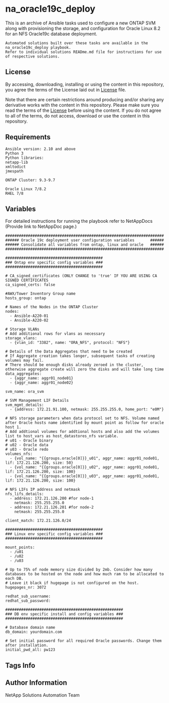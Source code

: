 na_oracle19c_deploy
=========

This is an archive of Ansible tasks used to configure a new ONTAP SVM along with provisioning the storage, and configuration for Oracle Linux 8.2 for an NFS Oracle19c database deployment.

    Automated solutions built over these tasks are available in the na_oracle19c_deploy playbook.
    Refer to individual solutions READme.md file for instructions for use of respective solutions.

License
-------

By accessing, downloading, installing or using the content in this repository, you agree the terms of the License laid out in [License](license.txt) file.

Note that there are certain restrictions around producing and/or sharing any derivative works with the content in this repository. Please make sure you read the terms of the [License](license.txt) before using the content. If you do not agree to all of the terms, do not access, download or use the content in this repository.

Requirements
------------

    Ansible version: 2.10 and above
    Python 3
    Python libraries:
    netapp-lib
    xmltodict
    jmespath

    ONTAP Cluster: 9.3-9.7

    Oracle Linux 7/8.2
    RHEL 7/8

Variables
---------

For detailed instructions for running the playbook refer to NetAppDocs (Provide link to NetAppDoc page.)

    ######################################################################
    ###### Oracle 19c deployment user configuration variables       ######
    ###### Consolidate all variables from ontap, linux and oracle   ######
    ######################################################################

    ###########################################
    ### Ontap env specific config variables ###
    ###########################################

    # CA_signed_certificates (ONLY CHANGE to 'true' IF YOU ARE USING CA SIGNED CERTIFICATES
    ca_signed_certs: false

    #AWX/Tower Inventory Group name
    hosts_group: ontap

    # Names of the Nodes in the ONTAP Cluster
    nodes:
      - Ansible-A220-01
      - Ansible-A220-02

    # Storage VLANs
    # Add additional rows for vlans as necessary
    storage_vlans:
      - {vlan_id: "3382", name: "ORA_NFS", protocol: "NFS"}

    # Details of the Data Aggregates that need to be created
    # If Aggregate creation takes longer, subsequent tasks of creating volumes may fail.
    # There should be enough disks already zeroed in the cluster, otherwise aggregate create will zero the disks and will take long time
    data_aggregates:
      - {aggr_name: aggr01_node01}
      - {aggr_name: aggr01_node02}

    svm_name: ora_svm

    # SVM Management LIF Details
    svm_mgmt_details:
      - {address: 172.21.91.100, netmask: 255.255.255.0, home_port: "e0M"}

    # NFS storage parameters when data protocol set to NFS. Volume named after Oracle hosts name identified by mount point as follow for oracle host 1.
    # Add addtional volumes for addtional hosts and also add the volumes list to host_vars as host_datastores_nfs variable.
    # u01 - Oracle binary
    # u02 - Oracle data
    # u03 - Oracle redo
    volumes_nfs:
      - {vol_name: "{{groups.oracle[0]}}_u01", aggr_name: aggr01_node01, lif: 172.21.126.200, size: 50}
      - {vol_name: "{{groups.oracle[0]}}_u02", aggr_name: aggr01_node01, lif: 172.21.126.200, size: 100}
      - {vol_name: "{{groups.oracle[0]}}_u03", aggr_name: aggr01_node01, lif: 172.21.126.200, size: 100}

    # NFS LIFs IP address and netmask
    nfs_lifs_details:
      - address: 172.21.126.200 #for node-1
        netmask: 255.255.255.0
      - address: 172.21.126.201 #for node-2
        netmask: 255.255.255.0

    client_match: 172.21.126.0/24

    ###########################################
    ### Linux env specific config variables ###
    ###########################################

    mount_points:
      - /u01
      - /u02
      - /u03

    # Up to 75% of node memory size divided by 2mb. Consider how many databases to be hosted on the node and how much ram to be allocated to each DB. 
    # Leave it black if hugepage is not configured on the host.
    hugepages_nr: 3072

    redhat_sub_username: 
    redhat_sub_password:

    ####################################################
    ### DB env specific install and config variables ###
    ####################################################

    # Database domain name
    db_domain: yourdomain.com

    # Set initial password for all required Oracle passwords. Change them after installation.
    initial_pwd_all: pw123

Tags Info
---------


Author Information
------------------

NetApp Solutions Automation Team
